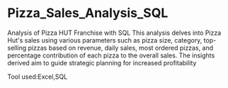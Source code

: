 # Pizza_Sales_Analysis_SQL
Analysis of Pizza HUT Franchise with SQL
This analysis delves into Pizza Hut's sales using various parameters such as pizza size, category, top-selling pizzas based on revenue, daily sales, most ordered pizzas, and percentage contribution of each pizza to the overall sales. The insights derived aim to guide strategic planning for increased profitability

Tool used:Excel,SQL
